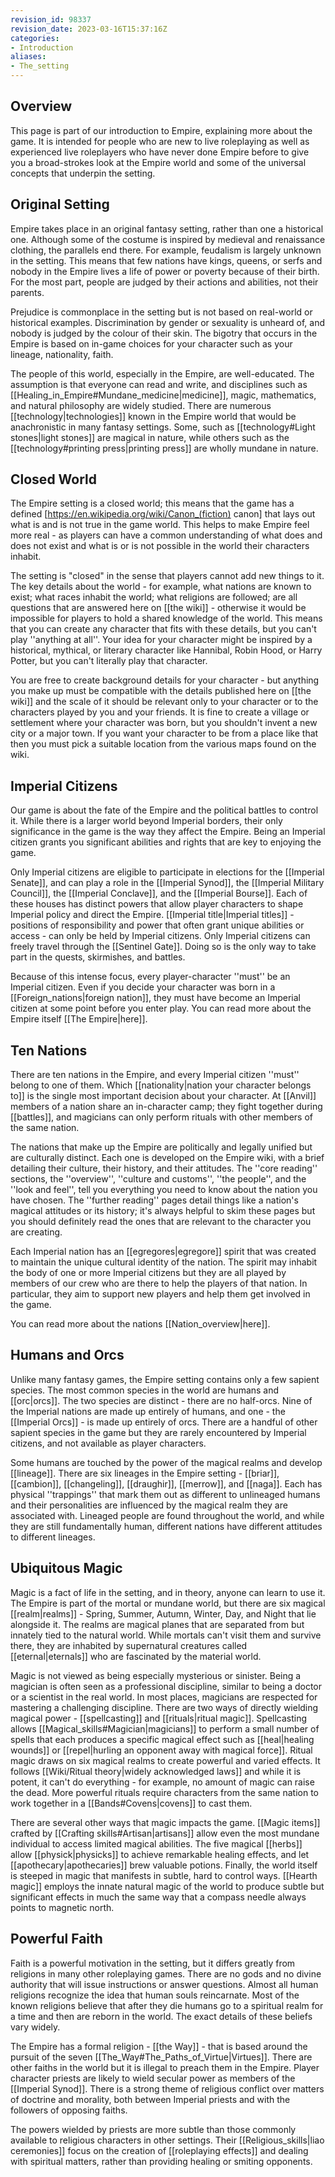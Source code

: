 ```yaml
---
revision_id: 98337
revision_date: 2023-03-16T15:37:16Z
categories:
- Introduction
aliases:
- The_setting
---
```



## Overview
This page is part of our introduction to Empire, explaining more about the game. It is intended for people who are new to live roleplaying as well as experienced live roleplayers who have never done Empire before to give you a broad-strokes look at the Empire world and some of the universal concepts that underpin the setting.

## Original Setting
Empire takes place in an original fantasy setting, rather than one a historical one. Although some of the costume is inspired by medieval and renaissance clothing, the parallels end there. For example, feudalism is largely unknown in the setting. This means that few nations have kings, queens, or serfs and nobody in the Empire lives a life of power or poverty because of their birth. For the most part, people are judged by their actions and abilities, not their parents.

Prejudice is commonplace in the setting but is not based on real-world or historical examples. Discrimination by gender or sexuality is unheard of, and nobody is judged by the colour of their skin. The bigotry that occurs in the Empire is based on in-game choices for your character such as your lineage, nationality, faith.

The people of this world, especially in the Empire, are well-educated. The assumption is that everyone can read and write, and disciplines such as [[Healing_in_Empire#Mundane_medicine|medicine]], magic, mathematics, and natural philosophy are widely studied. There are numerous [[technology|technologies]] known in the Empire world that would be anachronistic in many fantasy settings. Some, such as [[technology#Light stones|light stones]] are magical in nature, while others such as the [[technology#printing press|printing press]] are wholly mundane in nature.

## Closed World
The Empire setting is a closed world; this means that the game has a defined [https://en.wikipedia.org/wiki/Canon_(fiction) canon] that lays out what is and is not true in the game world. This helps to make Empire feel more real - as players can have a common understanding of what does and does not exist and what is or is not possible in the world their characters inhabit.

The setting is "closed" in the sense that players cannot add new things to it. The key details about the world - for example, what nations are known to exist; what races inhabit the world; what religions are followed; are all questions that are answered here on [[the wiki]] - otherwise it would be impossible for players to hold a shared knowledge of the world. This means that you can create any character that fits with these details, but you can't play ''anything at all''. Your idea for your character might be inspired by a historical, mythical, or literary character like Hannibal, Robin Hood, or Harry Potter, but you can't literally play that character. 

You are free to create background details for your character - but anything you make up must be compatible with the details published here on [[the wiki]] and the scale of it should be relevant only to your character or to the characters played by you and your friends. It is fine to create a village or settlement where your character was born, but you shouldn't invent a new city or a major town. If you want your character to be from a place like that then you must pick a suitable location from the various maps found on the wiki.

## Imperial Citizens
Our game is about the fate of the Empire and the political battles to control it. While there is a larger world beyond Imperial borders, their only significance in the game is the way they affect the Empire. Being an Imperial citizen grants you significant abilities and rights that are key to enjoying the game.

Only Imperial citizens are eligible to participate in elections for the [[Imperial Senate]], and can play a role in the [[Imperial Synod]], the [[Imperial Military Council]], the [[Imperial Conclave]], and the [[Imperial Bourse]]. Each of these houses has distinct powers that allow player characters to shape Imperial policy and direct the Empire. [[Imperial title|Imperial titles]] - positions of responsibility and power that often grant unique abilities or access - can only be held by Imperial citizens. Only Imperial citizens can freely travel through the [[Sentinel Gate]]. Doing so is the only way to take part in the quests, skirmishes, and battles.

Because of this intense focus, every player-character ''must'' be an Imperial citizen. Even if you decide your character was born in a [[Foreign_nations|foreign nation]], they must have become an Imperial citizen at some point before you enter play. You can read more about the Empire itself [[The Empire|here]].

## Ten Nations
There are ten nations in the Empire, and every Imperial citizen ''must'' belong to one of them. Which [[nationality|nation your character belongs to]] is the single most important decision about your character. At [[Anvil]] members of a nation share an in-character camp; they fight together during [[battles]], and magicians can only perform rituals with other members of the same nation.

The nations that make up the Empire are politically and legally unified but are culturally distinct. Each one is developed on the Empire wiki, with a brief detailing their culture, their history, and their attitudes. The ''core reading'' sections, the ''overview'', ''culture and customs'', ''the people'', and the ''look and feel'', tell you everything you need to know about the nation you have chosen. The ''further reading'' pages detail things like a nation's magical attitudes or its history; it's always helpful to skim these pages but you should definitely read the ones that are relevant to the character you are creating.

Each Imperial nation has an [[egregores|egregore]] spirit that was created to maintain the unique cultural identity of the nation. The spirit may inhabit the body of one or more Imperial citizens but they are all played by members of our crew who are there to help the players of that nation. In particular, they aim to support new players and help them get involved in the game.

You can read more about the nations [[Nation_overview|here]].

## Humans and Orcs
Unlike many fantasy games, the Empire setting contains only a few sapient species. The most common species in the world are humans and [[orc|orcs]]. The two species are distinct - there are no half-orcs. Nine of the Imperial nations are made up entirely of humans, and one - the [[Imperial Orcs]] - is made up entirely of orcs. There are a handful of other sapient species in the game but they are rarely encountered by Imperial citizens, and not available as player characters.

Some humans are touched by the power of the magical realms and develop [[lineage]]. There are six lineages in the Empire setting - [[briar]], [[cambion]], [[changeling]], [[draughir]], [[merrow]], and [[naga]]. Each has physical ''trappings'' that mark them out as different to unlineaged humans and their personalities are influenced by the magical realm they are associated with. Lineaged people are found throughout the world, and while they are still fundamentally human, different nations have different attitudes to different lineages.

## Ubiquitous Magic
Magic is a fact of life in the setting, and in theory, anyone can learn to use it. The Empire is part of the mortal or mundane world, but there are six magical [[realm|realms]] - Spring, Summer, Autumn, Winter, Day, and Night that lie alongside it. The realms are magical planes that are separated from but innately tied to the natural world. While mortals can't visit them and survive there, they are inhabited by supernatural creatures called [[eternal|eternals]] who are fascinated by the material world.

Magic is not viewed as being especially mysterious or sinister. Being a magician is often seen as a professional discipline, similar to being a doctor or a scientist in the real world. In most places, magicians are respected for mastering a challenging discipline. There are two ways of directly wielding magical power - [[spellcasting]] and [[rituals|ritual magic]]. Spellcasting allows [[Magical_skills#Magician|magicians]] to perform a small number of spells that each produces a specific magical effect such as [[heal|healing wounds]] or [[repel|hurling an opponent away with magical force]]. Ritual magic draws on six magical realms to create powerful and varied effects. It follows [[Wiki/Ritual theory|widely acknowledged laws]] and while it is potent, it can't do everything -  for example, no amount of magic can raise the dead. More powerful rituals require characters from the same nation to work together in a [[Bands#Covens|covens]] to cast them.

There are several other ways that magic impacts the game. [[Magic items]] crafted by [[Crafting skills#Artisan|artisans]] allow even the most mundane individual to access limited magical abilities. The five magical [[herbs]] allow [[physick|physicks]] to achieve remarkable healing effects, and let [[apothecary|apothecaries]] brew valuable potions. Finally, the world itself is steeped in magic that manifests in subtle, hard to control ways. [[Hearth magic]] employs the innate natural magic of the world to produce subtle but significant effects in much the same way that a compass needle always points to magnetic north.


## Powerful Faith
Faith is a powerful motivation in the setting, but it differs greatly from religions in many other roleplaying games. There are no gods and no divine authority that will issue instructions or answer questions. Almost all human religions recognize the idea that human souls reincarnate. Most of the known religions believe that after they die humans go to a spiritual realm for a time and then are reborn in the world. The exact details of these beliefs vary widely. 

The Empire has a formal religion - [[the Way]] - that is based around the pursuit of the seven [[The_Way#The_Paths_of_Virtue|Virtues]]. There are other faiths in the world but it is illegal to preach them in the Empire. Player character priests are likely to wield secular power as members of the [[Imperial Synod]]. There is a strong theme of religious conflict over matters of doctrine and morality, both between Imperial priests and with the followers of opposing faiths.

The powers wielded by priests are more subtle than those commonly available to religious characters in other settings. Their [[Religious_skills|liao ceremonies]] focus on the creation of [[roleplaying effects]] and dealing with spiritual matters, rather than providing healing or smiting opponents.



